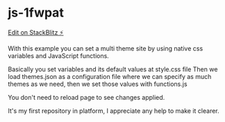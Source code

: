 # js-1fwpat

[Edit on StackBlitz ⚡️](https://stackblitz.com/edit/js-1fwpat)

With this example you can set a multi theme site by using native css variables and JavaScript functions.

Basically you set variables and its default values at style.css file
Then we load themes.json as a configuration file where we can specify as much themes as we need, then we set those values with functions.js

You don't need to reload page to see changes applied.

It's my first repository in platform, I appreciate any help to make it clearer. 